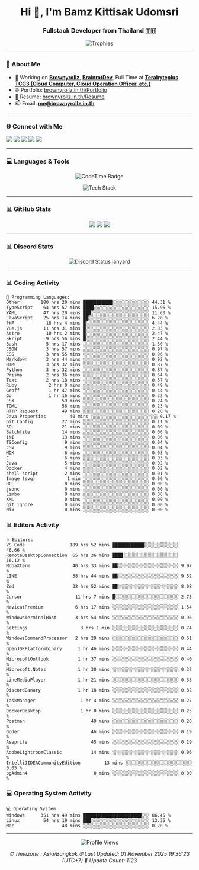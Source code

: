 <h1 align="center">Hi 👋, I'm Bamz Kittisak Udomsri</h1>
<h3 align="center">Fullstack Developer from Thailand 🇹🇭</h3>

<p align="center">
  <a href="https://github.com/ryo-ma/github-profile-trophy">
    <img src="https://github-profile-trophy.vercel.app/?username=brownyroll" alt="Trophies" />
  </a>
</p>

---

### 🔧 About Me

- 🔭 Working on [**Brownyrollz**](https://github.com/Brownyrollz), [**BrainrotDev**](https://github.com/brainrotdev), Full Time at [**Terabyteplus TCG3 (Cloud Computer, Cloud Operation Officer, etc.)**](https://tcloud.in.th)
- 🌐 Portfolio: [brownyrollz.in.th/Portfolio](https://Brownyrollz.in.th/Portfolio)
- 📄 Resume: [brownyrollz.in.th/Resume](https://Brownyrollz.in.th/Resume)
- 📫 Email: **me@brownyrollz.in.th**
---

### 🌐 Connect with Me

<p align="left">
  <a href="https://codepen.io/brownyroll" target="_blank"><img src="https://img.shields.io/badge/CodePen-000?style=for-the-badge&logo=codepen&logoColor=white" /></a>
  <a href="https://fb.com/brownyroll.bbamz" target="_blank"><img src="https://img.shields.io/badge/Facebook-1877F2?style=for-the-badge&logo=facebook&logoColor=white" /></a>
  <a href="https://instagram.com/brownyroll.darkalich" target="_blank"><img src="https://img.shields.io/badge/Instagram-E4405F?style=for-the-badge&logo=instagram&logoColor=white" /></a>
  <a href="https://www.youtube.com/c/brownyrollz" target="_blank"><img src="https://img.shields.io/badge/YouTube-FF0000?style=for-the-badge&logo=youtube&logoColor=white" /></a>
  <a href="https://discord.gg/yyJRFxTXGU" target="_blank"><img src="https://img.shields.io/badge/Discord-5865F2?style=for-the-badge&logo=discord&logoColor=white" /></a>
</p>

---

### 💻 Languages & Tools

<p align="center">
  <img href="https://codetime.dev" alt="CodeTime Badge" src="https://shields.jannchie.com/endpoint?style=flat&color=222&url=https%3A%2F%2Fapi.codetime.dev%2Fv3%2Fusers%2Fshield%3Fuid%3D34055">
  <br/>
  <!--START_SECTION:tech-->
<p align="center">
  <img src="https://skillicons.dev/icons?i=html,css,js,ts,react,nextjs,nodejs,vue,php,laravel,dotnet,django,tailwind,bootstrap,express,arduino,mysql,sqlite,mongodb,nginx,docker,git,linux,figma,postman,astro,bash,bun,cloudflare,discord,discordjs" alt="Tech Stack" />
</p>
<!--END_SECTION:tech-->
</p>

---

### 📊 GitHub Stats

<p align="center">
  <img src="https://github-readme-stats.vercel.app/api?username=brownyroll&show_icons=true" />
  <img src="https://github-readme-stats.vercel.app/api/top-langs/?username=brownyroll&layout=compact" />
  <img src="https://github-readme-streak-stats.herokuapp.com/?user=brownyroll" />
</p>

---

### 📊 Discord Stats

<p align="center">
     <img alt='Discord Status lanyard' src='https://lanyard.cnrad.dev/api/280676963885121536' />
</p>

---

<p align="center">


### 📊 Coding Activity

<!--START_SECTION:waka-->
```text
💬 Programming Languages:
Other        180 hrs 20 mins ███████████░░░░░░░░░░░░░░ 44.31 %
TypeScript    64 hrs 57 mins ████░░░░░░░░░░░░░░░░░░░░░ 15.96 %
YAML          47 hrs 20 mins ███░░░░░░░░░░░░░░░░░░░░░░ 11.63 %
JavaScript    25 hrs 14 mins ██░░░░░░░░░░░░░░░░░░░░░░░ 6.20 %
PHP            18 hrs 4 mins █░░░░░░░░░░░░░░░░░░░░░░░░ 4.44 %
Vue.js        11 hrs 31 mins █░░░░░░░░░░░░░░░░░░░░░░░░ 2.83 %
Astro          10 hrs 2 mins █░░░░░░░░░░░░░░░░░░░░░░░░ 2.47 %
Skript         9 hrs 56 mins █░░░░░░░░░░░░░░░░░░░░░░░░ 2.44 %
Bash           5 hrs 17 mins ░░░░░░░░░░░░░░░░░░░░░░░░░ 1.30 %
JSON           3 hrs 57 mins ░░░░░░░░░░░░░░░░░░░░░░░░░ 0.97 %
CSS            3 hrs 55 mins ░░░░░░░░░░░░░░░░░░░░░░░░░ 0.96 %
Markdown       3 hrs 44 mins ░░░░░░░░░░░░░░░░░░░░░░░░░ 0.92 %
HTML           3 hrs 32 mins ░░░░░░░░░░░░░░░░░░░░░░░░░ 0.87 %
Python         3 hrs 32 mins ░░░░░░░░░░░░░░░░░░░░░░░░░ 0.87 %
Prisma         2 hrs 36 mins ░░░░░░░░░░░░░░░░░░░░░░░░░ 0.64 %
Text           2 hrs 18 mins ░░░░░░░░░░░░░░░░░░░░░░░░░ 0.57 %
Ruby            2 hrs 0 mins ░░░░░░░░░░░░░░░░░░░░░░░░░ 0.49 %
Groff           1 hr 47 mins ░░░░░░░░░░░░░░░░░░░░░░░░░ 0.44 %
Go              1 hr 16 mins ░░░░░░░░░░░░░░░░░░░░░░░░░ 0.32 %
JSX                  59 mins ░░░░░░░░░░░░░░░░░░░░░░░░░ 0.24 %
TOML                 56 mins ░░░░░░░░░░░░░░░░░░░░░░░░░ 0.23 %
HTTP Request         49 mins ░░░░░░░░░░░░░░░░░░░░░░░░░ 0.20 %
Java Properties         40 mins ░░░░░░░░░░░░░░░░░░░░░░░░░ 0.17 %
Git Config           27 mins ░░░░░░░░░░░░░░░░░░░░░░░░░ 0.11 %
SQL                  21 mins ░░░░░░░░░░░░░░░░░░░░░░░░░ 0.09 %
Batchfile            14 mins ░░░░░░░░░░░░░░░░░░░░░░░░░ 0.06 %
INI                  13 mins ░░░░░░░░░░░░░░░░░░░░░░░░░ 0.06 %
TSConfig              9 mins ░░░░░░░░░░░░░░░░░░░░░░░░░ 0.04 %
CSV                   9 mins ░░░░░░░░░░░░░░░░░░░░░░░░░ 0.04 %
MDX                   6 mins ░░░░░░░░░░░░░░░░░░░░░░░░░ 0.03 %
C                     6 mins ░░░░░░░░░░░░░░░░░░░░░░░░░ 0.03 %
Java                  5 mins ░░░░░░░░░░░░░░░░░░░░░░░░░ 0.02 %
Docker                4 mins ░░░░░░░░░░░░░░░░░░░░░░░░░ 0.02 %
shell script          2 mins ░░░░░░░░░░░░░░░░░░░░░░░░░ 0.01 %
Image (svg)            1 min ░░░░░░░░░░░░░░░░░░░░░░░░░ 0.00 %
HCL                   0 mins ░░░░░░░░░░░░░░░░░░░░░░░░░ 0.00 %
jsonc                 0 mins ░░░░░░░░░░░░░░░░░░░░░░░░░ 0.00 %
Limbo                 0 mins ░░░░░░░░░░░░░░░░░░░░░░░░░ 0.00 %
XML                   0 mins ░░░░░░░░░░░░░░░░░░░░░░░░░ 0.00 %
git ignore            0 mins ░░░░░░░░░░░░░░░░░░░░░░░░░ 0.00 %
Nix                   0 mins ░░░░░░░░░░░░░░░░░░░░░░░░░ 0.00 %

```
<!--END_SECTION:waka-->

### 📊 Editors Activity

<!--START_SECTION:editors-->
```text
🔥 Editors:
VS Code                 189 hrs 52 mins ████████████░░░░░░░░░░░░░ 46.66 %
RemoteDesktopConnection  65 hrs 36 mins ████░░░░░░░░░░░░░░░░░░░░░ 16.12 %
MobaXterm                40 hrs 33 mins ██░░░░░░░░░░░░░░░░░░░░░░░ 9.97 %
LINE                     38 hrs 44 mins ██░░░░░░░░░░░░░░░░░░░░░░░ 9.52 %
Zed                      32 hrs 52 mins ██░░░░░░░░░░░░░░░░░░░░░░░ 8.08 %
Cursor                    11 hrs 7 mins █░░░░░░░░░░░░░░░░░░░░░░░░ 2.73 %
NavicatPremium            6 hrs 17 mins ░░░░░░░░░░░░░░░░░░░░░░░░░ 1.54 %
WindowsTerminalHost       3 hrs 54 mins ░░░░░░░░░░░░░░░░░░░░░░░░░ 0.96 %
Settings                    3 hrs 1 min ░░░░░░░░░░░░░░░░░░░░░░░░░ 0.74 %
WindowsCommandProcessor   2 hrs 29 mins ░░░░░░░░░░░░░░░░░░░░░░░░░ 0.61 %
OpenJDKPlatformbinary      1 hr 46 mins ░░░░░░░░░░░░░░░░░░░░░░░░░ 0.44 %
MicrosoftOutlook           1 hr 37 mins ░░░░░░░░░░░░░░░░░░░░░░░░░ 0.40 %
Microsoft.Notes            1 hr 30 mins ░░░░░░░░░░░░░░░░░░░░░░░░░ 0.37 %
LineMediaPlayer            1 hr 21 mins ░░░░░░░░░░░░░░░░░░░░░░░░░ 0.33 %
DiscordCanary              1 hr 18 mins ░░░░░░░░░░░░░░░░░░░░░░░░░ 0.32 %
TaskManager                 1 hr 4 mins ░░░░░░░░░░░░░░░░░░░░░░░░░ 0.27 %
DockerDesktop               1 hr 0 mins ░░░░░░░░░░░░░░░░░░░░░░░░░ 0.25 %
Postman                         49 mins ░░░░░░░░░░░░░░░░░░░░░░░░░ 0.20 %
Qoder                           46 mins ░░░░░░░░░░░░░░░░░░░░░░░░░ 0.19 %
Aseprite                        45 mins ░░░░░░░░░░░░░░░░░░░░░░░░░ 0.19 %
AdobeLightroomClassic           14 mins ░░░░░░░░░░░░░░░░░░░░░░░░░ 0.06 %
IntelliJIDEACommunityEdition         13 mins ░░░░░░░░░░░░░░░░░░░░░░░░░ 0.05 %
pgAdmin4                         0 mins ░░░░░░░░░░░░░░░░░░░░░░░░░ 0.00 %

```
<!--END_SECTION:editors-->

### 💻 Operating System Activity

<!--START_SECTION:os-->
```text
💻 Operating System:
Windows      351 hrs 49 mins ██████████████████████░░░ 86.45 %
Linux         54 hrs 19 mins ███░░░░░░░░░░░░░░░░░░░░░░ 13.35 %
Mac                  48 mins ░░░░░░░░░░░░░░░░░░░░░░░░░ 0.20 %
```
<!--END_SECTION:os-->
</p>

---

<p align="center">
  <img src="https://komarev.com/ghpvc/?username=brownyroll&label=Profile%20views&color=0e75b6&style=flat" alt="Profile Views" />
</p>

<!-- Metadata -->
<p align="center"> 
    <i>
        ⏰ Timezone : Asia/Bangkok
        ⏰ Last Updated: <!--LAST_UPDATED-->01 November 2025 19:36:23 (UTC+7)<!--END_LAST_UPDATED-->
        🔄️ Update Count: <!--UPDATE_COUNT-->1123<!--END_UPDATE_COUNT-->
    </i>
</p>
